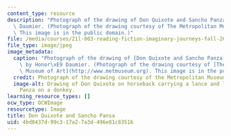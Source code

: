 ```yaml
---
content_type: resource
description: "Photograph of the drawing of Don Quixote and Sancho Panza by Honor\xE9\
  \ Daumier. (Photograph of the drawing courtesy of The Metropolitan Museum of Art.\
  \ This image is in the public domain.)"
file: /media/courses/21l-003-reading-fiction-imaginary-journeys-fall-2015/4bd0437d99c317a27a3d496e81c83516_21l-003f15.jpg
file_type: image/jpeg
image_metadata:
  caption: "Photograph of the drawing of [Don Quixote and Sancho Panza](http://www.metmuseum.org/collection/the-collection-online/search/333888)\
    \ by Honor\xE9 Daumier. (Photograph of the drawing courtesy of [The Metropolitan\
    \ Museum of Art](http://www.metmuseum.org). This image is in the public domain.)"
  credit: Photograph of the drawing courtesy of the Metropolitan Museum of Art.
  image-alt: Drawing of Don Quixote on horseback carrying a lance and leading Sancho
    Panza on a donkey.
learning_resource_types: []
ocw_type: OCWImage
resourcetype: Image
title: Don Quixote and Sancho Pansa
uid: 4bd0437d-99c3-17a2-7a3d-496e81c83516
---
```

